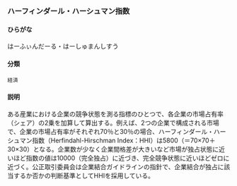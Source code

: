 <div style="display:none;">

## [あ行](securities-terms?id=あ行)
## [か行](securities-terms?id=か行)
## [さ行](securities-terms?id=さ行)
## [た行](securities-terms?id=た行)
## [な行](securities-terms?id=な行)
## [は行](securities-terms?id=は行)

</div>

### ハーフィンダール・ハーシュマン指数

#### ひらがな

はーふぃんだーる・はーしゅまんしすう

#### 分類

`経済`

#### 説明

ある産業における企業の競争状態を測る指標のひとつで、各企業の市場占有率（シェア）の2乗を加算して算出する。例えば、2つの企業で構成される市場で、企業の市場占有率がそれぞれ70％と30％の場合、ハーフィンダール・ハーシュマン指数（Herfindahl-Hirschman Index：HHI）は5800（＝70×70＋30×30）となる。企業数が少なく企業間格差が大きいなど市場が独占状態に近いほど指数の値は10000（完全独占）に近づき、完全競争状態に近いほどゼロに近づく。公正取引委員会は企業結合ガイドラインの指針で、企業結合が独占に該当するか否かの判断基準としてHHIを採用している。

<div style="display:none;">

## [ま行](securities-terms?id=ま行)
## [や行](securities-terms?id=や行)
## [ら行](securities-terms?id=ら行)
## [わ行](securities-terms?id=わ行)
## [英数字・記号](securities-terms?id=英数字・記号)

</div>

